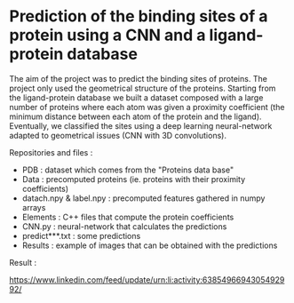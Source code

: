 # Prediction of the binding sites of a protein using a CNN and a ligand-protein database

The aim of the project was to predict the binding sites of proteins. The project only used the geometrical structure of the proteins. Starting from the ligand-protein database we built a dataset composed with a large number of proteins where each atom was given a proximity coefficient (the minimum distance between each atom of the protein and the ligand). Eventually, we classified the sites using a deep learning neural-network adapted to geometrical issues (CNN with 3D convolutions).

Repositories and files :

- PDB : dataset which comes from the "Proteins data base"
- Data : precomputed proteins (ie. proteins with their proximity coefficients)
- datach.npy & label.npy : precomputed features gathered in numpy arrays
- Elements : C++ files that compute the protein coefficients
- CNN.py : neural-network that calculates the predictions
- predict***.txt : some predictions
- Results : example of images that can be obtained with the predictions

Result :

https://www.linkedin.com/feed/update/urn:li:activity:6385496694305492992/
